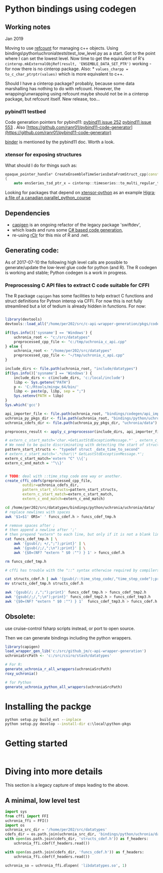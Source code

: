
# Python bindings using codegen

## Working notes

Jan 2019

Moving to use [refcount](https://pypi.org/project/refcount/) for managing c++ objects. Using bindings\python\uchronia\tests\test_low_level.py as a start. Got to the point where I can set the lowest level. Now time to get the equivalent of R's `cinterop.mkExternalObjRef(result, 'ENSEMBLE_DATA_SET_PTR')` working - for now there is no cinterop package. Also:
    * `values_charpp = to_c_char_ptrptr(values)` which is more equivalent to c++. 

Should I have a cinterop package? probably,  because some data marshalling has nothing to do with refcount. However, the wrapping/unwrapping using refcount maybe should not be in a cinterop package, but refcount itself. New release, too...

### pybind11 testbed

Code generation pointers for pybind11:  [pybind11 issue 252](https://github.com/pybind/pybind11/issues/252)  [pybind11 issue 553](https://github.com/pybind/pybind11/issues/553)  . Also [https://github.com/ranr01/pybind11-code-generator](https://github.com/ranr01/pybind11-code-generator)

[binder](https://pybind11.readthedocs.io/en/master/compiling.html#binder) is mentioned by the pybind11 doc. Worth a look.

### xtensor for exposing structures

What should I do for things such as:

```cpp
opaque_pointer_handle* CreateEnsembleTimeSeriesDataFromStruct_cpp(const Rcpp::S4& ensSeries)
{
    auto ensSeries_tsd_ptr_x = cinterop::timeseries::to_multi_regular_time_series_data(ensSeries); multi_regular_time_series_data* ensSeries_tsd_ptr = &ensSeries_tsd_ptr_x;
```

Looking for packages that depend on [xtensor-python](blah) as an example [Higra](https://github.com/PerretB/Higra); [a file of a canadian parallel_python_course](https://github.com/phaustin/parallel_python_course/blob/master/code_examples/pybind11_demo/src/main.cpp)

## Dependencies

* [capigen](https://bitbucket.csiro.au/users/per202/repos/c-api-bindings/browse) is an ongoing refactor of the legacy package 'swiftdev',
* which loads and runs some [C# based code generation](https://github.com/csiro-hydroinformatics/c-api-wrapper-generation),
* re-using [rClr](https://github.com/jmp75/rClr) for this mix of R and .net.

## Generating code:

As of 2017-07-10 the following high level calls are possible to generate/update the low-level glue code for python (and R). The R codegen is working and stable; Python codegen is a work in progress.

### Preprocessing C API files to extract C code suitable for CFFI

The R package `capigen` has some facilities to help extract C functions and struct definitions for Pytnon interop via CFFI. For now this is not fully streamlined but a lot of tedium is already hidden in functions. For now:

```r

library(devtools)
devtools::load_all("/home/per202/src/c-api-wrapper-generation/pkgs/codegen/capihelp")

if(Sys.info()['sysname'] == 'Windows') {
    uchronia_root <- "c:/src/datatypes"
    preprocessed_cpp_file <- "c:/tmp/uchronia_c_api.cpp"
} else {
    uchronia_root <- "/home/per202/src/datatypes"
    preprocessed_cpp_file <- "~/tmp/uchronia_c_api.cpp"
}

include_dirs <- file.path(uchronia_root, "include/datatypes")
if(Sys.info()['sysname'] == 'Windows') {
    include_dirs <- c(include_dirs, 'c:/local/include')
    libp <- Sys.getenv("PATH")
    p <- 'C:/Rtools/mingw_64/bin/'
    libp <- paste(p, libp, sep = ";")
    Sys.setenv(PATH = libp)
}
Sys.which('gcc')

api_importer_file <- file.path(uchronia_root, "bindings/codegen/api_importer.cpp")
uchronia_py_pkgs_dir <- file.path(uchronia_root, "bindings/python/uchronia")
uchronia_cdefs_dir <- file.path(uchronia_py_pkgs_dir, "uchronia/data")

preprocess_result <- apply_c_preprocessor(include_dirs, api_importer_file, preprocessed_cpp_file)

# extern_c_start_match='char.+GetLastStdExceptionMessage.*' , extern_c_end_match='^\\}')
# We need to be quite discriminating with detecting the start of structs, to avoid complicated imports. 
pattern_start_structs <- "typedef struct _date_time_to_second"
# extern_c_start_match='.*char\\* GetLastStdExceptionMessage.*'; 
extern_c_start_match='extern "C" \\{'; 
extern_c_end_match = '^\\}'


# TODO: deal with ::time_step_code one way or another. 
create_cffi_cdefs(preprocessed_cpp_file, 
        outdir=uchronia_cdefs_dir,
        pattern_start_structs=pattern_start_structs,
        extern_c_start_match=extern_c_start_match,
        extern_c_end_match=extern_c_end_match)

```

```sh
cd /home/per202/src/datatypes/bindings/python/uchronia/uchronia/data/
# replace newlines with spaces
awk '$1=$1' ORS=' ' funcs_cdef.h > funcs_cdef_tmp.h

# remove spaces after ;
# then append a newline after ';'
# then prepend "extern" to each line, but only if it is not a blank line (NF?)
cat funcs_cdef_tmp.h | \
    awk '{gsub(/; +/,";");print}' | \
    awk '{gsub(/;/,";\n");print}' | \
    awk '{$0=(NF? "extern " $0 :"") } 1' > funcs_cdef.h 

rm funcs_cdef_tmp.h

# cffi has trouble with the "::" syntax otherwise required by compilers (?) for disambiguation bewteen type and struct member name

cat structs_cdef.h | awk '{gsub(/::time_step_code/,"time_step_code");print}' > structs_cdef_tmp.h
mv structs_cdef_tmp.h structs_cdef.h

awk '{gsub(/; /,";");print}' funcs_cdef_tmp.h > funcs_cdef_tmp2.h
awk '{gsub(/;/,";\n");print}' funcs_cdef_tmp2.h > funcs_cdef_tmp3.h
awk '{$0=(NF? "extern " $0 :"") } 1'  funcs_cdef_tmp3.h > funcs_cdef.h
```

## Obsolete:

use cruise-control fsharp scripts instead, or port to open source.

Then we can generate bindings including the python wrappers.

```r
library(capigen)
load_wrapper_gen_lib('c:/src/github_jm/c-api-wrapper-generation')
uchroniaSrcPath <- 'c:/src/csiro/stash/datatypes'

# For R:
generate_uchronia_r_all_wrappers(uchroniaSrcPath)
roxy_uchronia()

# for Python
generate_uchronia_python_all_wrappers(uchroniaSrcPath)
```

# Installing the packge

```bat
python setup.py build_ext --inplace
python setup.py develop --install-dir c:\local\python-pkgs
```

# Getting started

```py

```

# Diving into more details

This section is a legacy capture of steps leading to the above.

## A minimal, low level test

```py
import sys
from cffi import FFI
uchronia_ffi = FFI()
import os
uchronia_src_dir = '/home/per202/src/datatypes'
cdefs_dir = os.path.join(uchronia_src_dir, 'bindings/python/uchronia/data')
with open(os.path.join(cdefs_dir, 'structs_cdef.h')) as f_headers:
    uchronia_ffi.cdef(f_headers.read()) 

with open(os.path.join(cdefs_dir, 'funcs_cdef.h')) as f_headers:
    uchronia_ffi.cdef(f_headers.read()) 

uchronia_so = uchronia_ffi.dlopen( 'libdatatypes.so', 1)
```